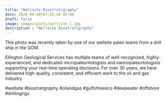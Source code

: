 ```yaml
---
title: "Wellsite Biostratigraphy"
date: 2020-09-08T07:51:50-05:00
draft: false
image: images/posts/wellsite_1.jpg
description : "Wellsite Biostratigraphy"
---
```


This photo was recently taken by one of our wellsite paleo teams from a drill ship in the GOM.

Ellington Geological Services has multiple teams of well-recognized, highly-experienced, and dedicated micropaleontologists and nannopaleontologists supporting your real-time operating decisions. For over 30 years, we have delivered high-quality, consistent, and efficient work to the oil and gas industry.

#wellsite #biostratigraphy #oilandgas #gulfofmexico #deepwater #offshore #drillingrigs